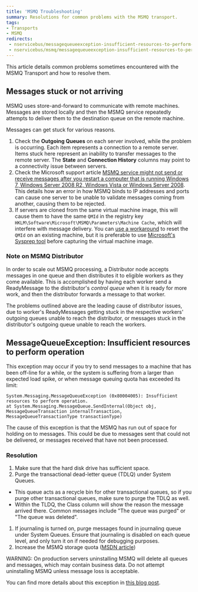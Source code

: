 ```yaml
---
title: 'MSMQ Troubleshooting'
summary: Resolutions for common problems with the MSMQ transport.
tags: 
- Transports
- MSMQ
redirects:
 - nservicebus/messagequeueexception-insufficient-resources-to-perform-operation
 - nservicebus/msmq/messagequeueexception-insufficient-resources-to-perform-operation
---
```


This article details common problems sometimes encountered with the MSMQ Transport and how to resolve them.

## Messages stuck or not arriving

MSMQ uses store-and-forward to communicate with remote machines. Messages are stored locally and then the MSMQ service repeatedly attempts to deliver them to the destination queue on the remote machine.

Messages can get stuck for various reasons.

1. Check the **Outgoing Queues** on each server involved, while the problem is occurring. Each item represents a connection to a remote server. Items stuck here represent an inability to transfer messages to the remote server. The **State** and **Connection History** columns may point to a connectivity issue between servers.
1. Check the Microsoft support article [MSMQ service might not send or receive messages after you restart a computer that is running Windows 7, Windows Server 2008 R2, Windows Vista or Windows Server 2008](https://support.microsoft.com/en-us/kb/2554746). This details how an error in how MSMQ binds to IP addresses and ports can cause one server to be unable to validate messages coming from another, causing them to be rejected.
1. If servers are cloned from the same virtual machine image, this will cause them to have the same `QMId` in the registry key `HKLM\Software\Microsoft\MSMQ\Parameters\Machine Cache`, which will interfere with message delivery. You can [use a workaround](http://blogs.msdn.com/b/johnbreakwell/archive/2007/02/06/msmq-prefers-to-be-unique.aspx) to reset the `QMId` on an existing machine, but it is preferable to use [Microsoft's Sysprep tool](https://support.microsoft.com/en-us/kb/314828) before capturing the virtual machine image.

### Note on MSMQ Distributor

In order to scale out MSMQ processing, a Distributor node accepts messages in one queue and then distributes it to eligible workers as they come available. This is accomplished by having each worker send a ReadyMessage to the distributor's *control queue* when it is ready for more work, and then the distributor forwards a message to that worker.

The problems outlined above are the leading cause of distributor issues, due to worker's ReadyMessages getting stuck in the respective workers' outgoing queues unable to reach the distributor, or messages stuck in the distributor's outgoing queue unable to reach the workers.

## MessageQueueException: Insufficient resources to perform operation

This exception may occur if you try to send messages to a machine that has been off-line for a while, or the system is suffering from a larger than expected load spike, or when message queuing quota has exceeded its limit:

```
System.Messaging.MessageQueueException (0x80004005): Insufficient resources to perform operation. 
at System.Messaging.MessageQueue.SendInternal(Object obj, MessageQueueTransaction internalTransaction, MessageQueueTransactionType transactionType)
```

The cause of this exception is that the MSMQ has run out of space for holding on to messages. This could be due to messages sent that could not be delivered, or messages received that have not been processed. 

### Resolution
1. Make sure that the hard disk drive has sufficient space.
1. Purge the transactional dead-letter queue (TDLQ) under System Queues. 
  * This queue acts as a recycle bin for other transactional queues, so if you purge other transactional queues, make sure to purge the TDLQ as well.
  * Within the TLDQ, the Class column will show the reason the message arrived there. Common messages include "The queue was purged" or "The queue was deleted".
1. If journaling is turned on, purge messages found in journaling queue under System Queues. Ensure that journaling is disabled on each queue level, and only turn it on if needed for debugging purposes.
1. Increase the MSMQ storage quota ([MSDN article](https://support.microsoft.com/en-us/kb/899612))

WARNING: On production servers uninstalling MSMQ will delete all queues and messages, which may contain business data. Do not attempt uninstalling MSMQ unless message loss is acceptable.

You can find more details about this exception in [this blog post](http://blogs.msdn.com/b/johnbreakwell/archive/2006/09/18/insufficient-resources-run-away-run-away.aspx).
